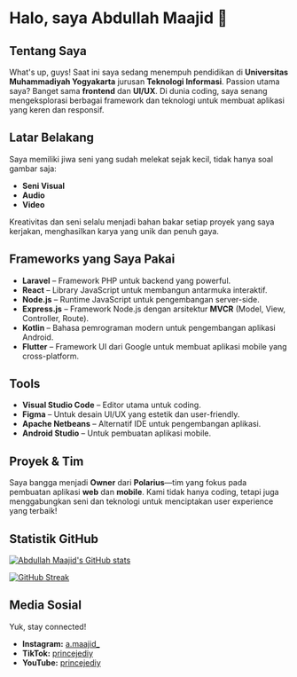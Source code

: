 # Halo, saya **Abdullah Maajid** 👋

## Tentang Saya
What's up, guys! Saat ini saya sedang menempuh pendidikan di **Universitas Muhammadiyah Yogyakarta** jurusan **Teknologi Informasi**. Passion utama saya? Banget sama **frontend** dan **UI/UX**. Di dunia coding, saya senang mengeksplorasi berbagai framework dan teknologi untuk membuat aplikasi yang keren dan responsif.

## Latar Belakang
Saya memiliki jiwa seni yang sudah melekat sejak kecil, tidak hanya soal gambar saja:
- **Seni Visual**
- **Audio**
- **Video**

Kreativitas dan seni selalu menjadi bahan bakar setiap proyek yang saya kerjakan, menghasilkan karya yang unik dan penuh gaya.

## Frameworks yang Saya Pakai
- **Laravel** – Framework PHP untuk backend yang powerful.
- **React** – Library JavaScript untuk membangun antarmuka interaktif.
- **Node.js** – Runtime JavaScript untuk pengembangan server-side.
- **Express.js** – Framework Node.js dengan arsitektur **MVCR** (Model, View, Controller, Route).
- **Kotlin** – Bahasa pemrograman modern untuk pengembangan aplikasi Android.
- **Flutter** – Framework UI dari Google untuk membuat aplikasi mobile yang cross-platform.

## Tools
- **Visual Studio Code** – Editor utama untuk coding.
- **Figma** – Untuk desain UI/UX yang estetik dan user-friendly.
- **Apache Netbeans** – Alternatif IDE untuk pengembangan aplikasi.
- **Android Studio** – Untuk pembuatan aplikasi mobile.

## Proyek & Tim
Saya bangga menjadi **Owner** dari **Polarius**—tim yang fokus pada pembuatan aplikasi **web** dan **mobile**. Kami tidak hanya coding, tetapi juga menggabungkan seni dan teknologi untuk menciptakan user experience yang terbaik!

## Statistik GitHub
[![Abdullah Maajid's GitHub stats](https://github-readme-stats.vercel.app/api?username=abdullahmaajid&show_icons=true&theme=default)](https://github.com/abdullahmaajid)

[![GitHub Streak](https://github-readme-streak-stats.herokuapp.com/?user=abdullahmaajid&theme=default)](https://git.io/streak-stats)

## Media Sosial
Yuk, stay connected!
- **Instagram:** [a.maajid_](https://instagram.com/a.maajid_)
- **TikTok:** [princejediy](https://tiktok.com/@princejediy)
- **YouTube:** [princejediy](https://www.youtube.com/@princejediy)
